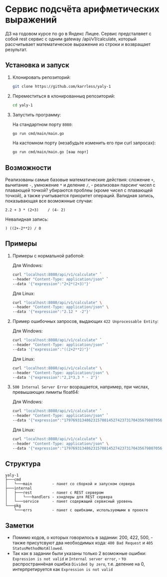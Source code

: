 # Сервис подсчёта арифметических выражений
ДЗ на годовом курсе по go в Яндекс Лицее. Сервис предсталвяет с собой rest сервис с одним gateway /api/v1/calculate, который рассчитывает математическое выражение из строки и возвращает результат.

## Установка и запуск
1. Клонировать репозиторий:
    ```bash
    git clone https://github.com/karrless/yaly-1
    ```
2. Переместиться в клонированныq репозиторий:
    ```bash
    cd yaly-1
    ```
3. Запустить программу:
   
   На стандартном порту `8080`:

    ```bash
    go run cmd/main/main.go
    ```

   На кастомном порту (незабудьте изменить его при curl запросах):

    ```bash
    go run cmd/main/main.go [ваш порт]
    ```

## Возможности
Реализованы самые базовые математические действия: сложение `+`, вычитание `-`, умножение `*` и деление `/`, - реализован парсинг чисел с плавающей точкой? убираются проблеы (кроме чисел с плавающей точкой), а также учитывается приоритет операций.
Валидная запись, показывающая все возможнные случаи:
```
2.2 + 3 * (2+3)    / (4- 2)
```
Невалидная запись:
```
) ((2+-2**2) / 0 
```
## Примеры
1. Примеры с нормальной работой:

    Для Windows:
    ```bash
    curl "localhost:8080/api/v1/calculate" `
    --header "Content-Type: application/json" `
    --data '{"expression":"2+2*(2+3)"}'
    ```

    Для Linux:
    ```bash
    curl "localhost:8080/api/v1/calculate" \
    --header "Content-Type: application/json" \
    --data '{"expression":"2.12 * -2"}'
    ```

2. Пример ошибочных запросов, выдающих `422 Unprocessable Entity`:
    
    Для Windows:
    ```bash
    curl "localhost:8080/api/v1/calculate" `
    --header "Content-Type: application/json" `
    --data '{"expression":"((2+2**2)"}'
    ```

    Для Linux:
    ```bash
    curl "localhost:8080/api/v1/calculate" \
    --header "Content-Type: application/json" \
    --data '{"expression":"2,2*3,3 * - 2"}'
    ```

3. `500 Internal Server Error` возращается, например, при числах, превышающих лимиты float64:

    Для Windows:
    ```bash
    curl "localhost:8080/api/v1/calculate" `
    --header "Content-Type: application/json" `
    --data '{"expression":"1797693134862315708145274237317043567980705675258449965989174768031572607800285387605895586327668781715404589535143824642343213268894641827684675467035375169860499105765512820762454900903893289440758685084551339423045832369032229481658085593321233482747978262041447231687381771809192998812504040261841248583600+1"}'
    ```

    Для Linux:
    ```bash
    curl "localhost:8080/api/v1/calculate" \
    --header "Content-Type: application/json" \
    --data '{"expression":"1797693134862315708145274237317043567980705675258449965989174768031572607800285387605895586327668781715404589535143824642343213268894641827684675467035375169860499105765512820762454900903893289440758685084551339423045832369032229481658085593321233482747978262041447231687381771809192998812504040261841248583600+1"}'
    ```
## Структура
```
yaly-1
├───cmd
│   └───main         - пакет со сборкой и запуском сервера
├───internal
│   ├───rest         - пакет с REST сервером
│   │   └───handlers - хэндлеры для REST сервера
│   └───service      - пакет содержащий сервисный уровень
└───pkg
    └───errs         - пакет с ошибками, используемыми в проекте
```

## Заметки
- Помимо кодов, о которых говорилось в задании: 200, 422, 500, - также присутсвуют два необходимых кода: `400 Bad Request` и `405 StatusMethodNotAllowed`.
- Так как в задании были указаны только 2 возможные ошибки: `Expression is not valid` и `Internal server error`, - то распространнёная ошибка `Divided by zero`, т.е. деление на 0, интерпретируется как `Expression is not valid`
